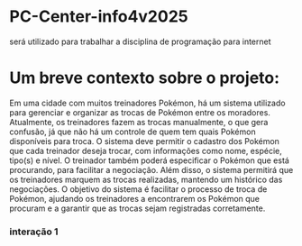 # PC-Center-info4v2025
será utilizado para trabalhar a disciplina de programação para internet  


#  Um breve contexto sobre o projeto:

Em uma cidade com muitos treinadores Pokémon, há um sistema utilizado para
gerenciar e organizar as trocas de Pokémon entre os moradores. Atualmente, os
treinadores fazem as trocas manualmente, o que gera confusão, já que não há um
controle de quem tem quais Pokémon disponíveis para troca.
O sistema deve permitir o cadastro dos Pokémon que cada treinador deseja trocar,
com informações como nome, espécie, tipo(s) e nível. O treinador também poderá
especificar o Pokémon que está procurando, para facilitar a negociação. Além disso, o
sistema permitirá que os treinadores marquem as trocas realizadas, mantendo um
histórico das negociações.
O objetivo do sistema é facilitar o processo de troca de Pokémon, ajudando os
treinadores a encontrarem os Pokémon que procuram e a garantir que as trocas sejam
registradas corretamente.


### interação 1


